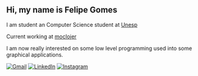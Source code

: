 ## Hi, my name is Felipe Gomes

I am student an Computer Science student at [Unesp](https://www2.unesp.br/)

Current working at [moclojer](https://www.moclojer.com/)

I am now really interested on some low level programming used into some graphical applications.

<p align="left">
  <a href="mailto:felipe.gsilva@protonmail.com" title="ProtonMail">
  <img src="https://img.shields.io/badge/-Protonamail-8a90c7?style=flat-square&labelColor=8a90c7&logo=ProtonMail&logoColor=white&link=felipe.gsilva@protonmail.com" alt="Gmail"/></a>
  <a href="https://www.linkedin.com/in/felipe-gsilva/" title="LinkedIn" target="_blank">
  <img src="https://img.shields.io/badge/-Linkedin-0e76a8?style=flat-square&logo=Linkedin&logoColor=white&link=https://www.linkedin.com/in/felipe-gomes-27b905260/" alt="LinkedIn"/></a>
 
  <a href="https://www.instagram.com/felipe.gsilva_/" title="Instagram">
  <img src="https://img.shields.io/badge/-Instagram-DF0174?style=flat-square&labelColor=DF0174&logo=instagram&logoColor=white&https://www.instagram.com/felipe.gsilva_/" alt="Instagram"/></a>
</p>
